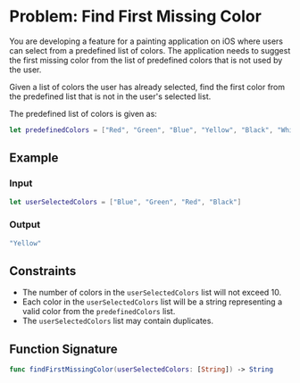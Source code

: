 # Problem: Find First Missing Color

You are developing a feature for a painting application on iOS where users can select from a predefined list of colors. The application needs to suggest the first missing color from the list of predefined colors that is not used by the user. 

Given a list of colors the user has already selected, find the first color from the predefined list that is not in the user's selected list.

The predefined list of colors is given as:
```swift
let predefinedColors = ["Red", "Green", "Blue", "Yellow", "Black", "White", "Purple", "Orange", "Gray", "Brown"]
```

## Example

### Input
```swift
let userSelectedColors = ["Blue", "Green", "Red", "Black"]
```

### Output
```swift
"Yellow"
```

## Constraints
- The number of colors in the `userSelectedColors` list will not exceed 10.
- Each color in the `userSelectedColors` list will be a string representing a valid color from the `predefinedColors` list.
- The `userSelectedColors` list may contain duplicates.

## Function Signature
```swift
func findFirstMissingColor(userSelectedColors: [String]) -> String
```
